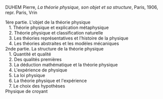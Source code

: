 DUHEM Pierre, _La théorie physique, son objet et sa structure_, Paris, 1906, repr. Paris, Vrin


1ère partie. L'objet de la théorie physique  
   1. Théorie physique et explication métaphysique  
   2. Théorie physique et classification naturelle  
   3. Les théories représentatives et l'histoire de la physique  
   4. Les théories abstraites et les modèles mécaniques  
2nde partie. La structure de la théorie physique  
   1. Quantité et qualité  
   2. Des qualités premières  
   3. La déduction mathématique et la théorie physique  
   4. L'expérience de physique  
   5. La loi physique  
   6. La théorie physique et l'expérience  
   7. Le choix des hypothèses  
Physique de croyant